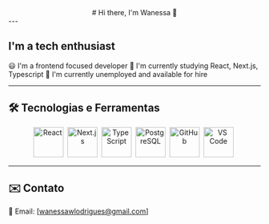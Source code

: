 <div align="center">
  # Hi there, I'm Wanessa 🎀
</div>
---

## I'm a tech enthusiast
😃 I'm a frontend focused developer
📖 I'm currently studying React, Next.js, Typescript
🏢 I'm currently unemployed and available for hire

---

## 🛠 Tecnologias e Ferramentas

<div align="center">
  <img src="https://cdn.jsdelivr.net/gh/devicons/devicon/icons/react/react-original.svg" title="React" alt="React" width="60" height="60"/>&nbsp;
  <img src="https://cdn.jsdelivr.net/gh/devicons/devicon/icons/nextjs/nextjs-original.svg" title="Next.js" alt="Next.js" width="60" height="60"/>&nbsp;
  <img src="https://cdn.jsdelivr.net/gh/devicons/devicon/icons/typescript/typescript-original.svg" title="TypeScript" alt="TypeScript" width="60" height="60"/>&nbsp;
  <img src="https://cdn.jsdelivr.net/gh/devicons/devicon/icons/postgresql/postgresql-original.svg" title="PostgreSQL" alt="PostgreSQL" width="60" height="60"/>&nbsp;
  <img src="https://cdn.jsdelivr.net/gh/devicons/devicon/icons/github/github-original.svg" title="GitHub" alt="GitHub" width="60" height="60"/>&nbsp;
  <img src="https://cdn.jsdelivr.net/gh/devicons/devicon/icons/vscode/vscode-original.svg" title="VS Code" alt="VS Code" width="60" height="60"/>&nbsp;
</div>

---

## ✉️ Contato

📧 Email: [wanessawlodrigues@gmail.com]
